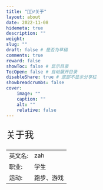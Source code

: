 ```yaml
---
title: "🙋🏻‍♂️关于"
layout: about
date: 2022-11-08
hidemeta: true
description: ""
weight:
slug: ""
draft: false # 是否为草稿
comments: true
reward: false
showToc: false # 显示目录
TocOpen: false # 自动展开目录
disableShare: true # 底部不显示分享栏
showbreadcrumbs: false
cover:
    image: ""
    caption: ""
    alt: ""
    relative: false
---
```




<p style="font-size: 25px;">关于我</p>

|           |                    |
| --------- | ------------------ |
| 英文名:   | zah           |
| 职业:     | 学生           |
| 运动:     | 跑步、游戏 |

